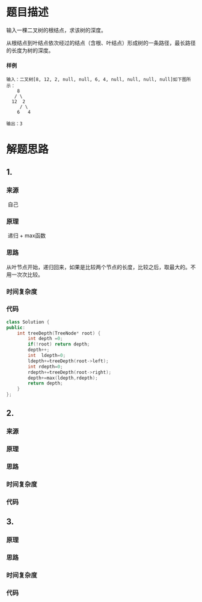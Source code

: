 # 题目描述

输入一棵二叉树的根结点，求该树的深度。

从根结点到叶结点依次经过的结点（含根、叶结点）形成树的一条路径，最长路径的长度为树的深度。

#### 样例

```
输入：二叉树[8, 12, 2, null, null, 6, 4, null, null, null, null]如下图所示：
    8
   / \
  12  2
     / \
    6   4

输出：3
```

# 解题思路

## 1.

### 来源

​	自己

### 原理

​	递归 + max函数

### 思路

​	从叶节点开始，递归回来，如果是比较两个节点的长度，比较之后，取最大的。不用一次次比较。

### 时间复杂度

### 代码

```cpp
class Solution {
public:
    int treeDepth(TreeNode* root) {
        int depth =0;
        if(!root) return depth;
        depth++;
        int  ldepth=0;
        ldepth+=treeDepth(root->left);
        int rdepth=0;
        rdepth+=treeDepth(root->right);
        depth+=max(ldepth,rdepth);
        return depth;
    }
};
```



## 2.

### 来源

### 原理

### 思路

### 时间复杂度

### 代码

## 3.

### 原理

### 思路

### 时间复杂度

### 代码